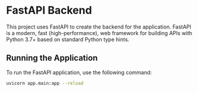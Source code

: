 # FastAPI Backend

This project uses FastAPI to create the backend for the application. FastAPI is a modern, fast (high-performance), web framework for building APIs with Python 3.7+ based on standard Python type hints.

## Running the Application

To run the FastAPI application, use the following command:

```bash
uvicorn app.main:app --reload
```
